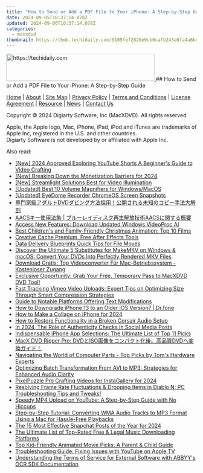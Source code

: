 ```yaml
---
title: "How to Send or Add a PDF File to Your iPhone: A Step-by-Step Guide"
date: 2024-09-05T10:37:14.078Z
updated: 2024-09-06T10:37:14.078Z
categories:
  - macxdvd
thumbnail: https://thmb.techidaily.com/9105fef2820e9cb0cafb243a0fa4a6bdd2cfafcad70b00e40694ac2f83fa60d3.jpg
---
```


<!-- affiliate ads begin -->
<a href="https://aligracehair.sjv.io/c/5597632/2135359/19272" target="_top" id="2135359">
  <img src="//a.impactradius-go.com/display-ad/19272-2135359" border="0" alt="https://techidaily.com" width="392" height="72"/>
</a>
<img height="0" width="0" src="https://aligracehair.sjv.io/i/5597632/2135359/19272" style="position:absolute;visibility:hidden;" border="0" />
<!-- affiliate ads end -->
## How to Send or Add a PDF File to Your iPhone: A Step-by-Step Guide

[Home](https://tools.techidaily.com/macxdvd/products/) | [About](https://tools.techidaily.com/macxdvd/products/) | [Site Map](https://tools.techidaily.com/macxdvd/products/) | [Privacy Policy](https://tools.techidaily.com/macxdvd/products/) | [Terms and Conditions](https://tools.techidaily.com/macxdvd/products/) | [License Agreement](https://tools.techidaily.com/macxdvd/products/) | [Resource](https://tools.techidaily.com/macxdvd/products/) | [News](https://tools.techidaily.com/macxdvd/products/) | [Contact Us](https://tools.techidaily.com/macxdvd/products/)

Copyright © 2024 Digiarty Software, Inc (MacXDVD). All rights reserved

Apple, the Apple logo, Mac, iPhone, iPad, iPod and iTunes are trademarks of Apple Inc, registered in the U.S. and other countries.  
Digiarty Software is not developed by or affiliated with Apple Inc.

<ins class="adsbygoogle"
     style="display:block"
     data-ad-format="autorelaxed"
     data-ad-client="ca-pub-7571918770474297"
     data-ad-slot="1223367746"></ins>



<ins class="adsbygoogle"
     style="display:block"
     data-ad-client="ca-pub-7571918770474297"
     data-ad-slot="8358498916"
     data-ad-format="auto"
     data-full-width-responsive="true"></ins>

<span class="atpl-alsoreadstyle">Also read:</span>
<div><ul>
<li><a href="https://facebook-video-footage.techidaily.com/new-2024-approved-exploring-youtube-shorts-a-beginners-guide-to-video-crafting/"><u>[New] 2024 Approved  Exploring YouTube Shorts  A Beginner's Guide to Video Crafting</u></a></li>
<li><a href="https://facebook-video-footage.techidaily.com/new-breaking-down-the-monetization-barriers-for-2024/"><u>[New] Breaking Down the Monetization Barriers for 2024</u></a></li>
<li><a href="https://some-skills.techidaily.com/new-streamlight-solutions-best-for-video-illumination/"><u>[New] Streamlight Solutions  Best for Video Illumination</u></a></li>
<li><a href="https://youtube-webster.techidaily.com/ed-best-10-volume-magnifiers-for-windowsmacos/"><u>[Updated] Best 10 Volume Magnifiers for Windows/MacOS</u></a></li>
<li><a href="https://remote-screen-capture.techidaily.com/updated-eyedome-recorder-chromeos-screen-snapshots/"><u>[Updated] EyeDome Recorder  ChromeOS Screen Snapshots</u></a></li>
<li><a href="https://discover-community.techidaily.com/1724766725735-dvd/"><u>専門家級アダルトDVDダビング方法採用！公開される未知のコピー手法大解剖</u></a></li>
<li><a href="https://discover-community.techidaily.com/aacs-aacs/"><u>AACSキー使用法集 | ブルーレイディスク再生解放技術AACSに関する概要</u></a></li>
<li><a href="https://discover-community.techidaily.com/access-new-features-download-updated-windows-videoproc-ai/"><u>Access New Features: Download Updated Windows VideoProc AI</u></a></li>
<li><a href="https://discover-community.techidaily.com/best-childrens-and-family-friendly-christmas-animation-top-10-films/"><u>Best Children's and Family-Friendly Christmas Animation: Top 10 Films</u></a></li>
<li><a href="https://extra-lessons.techidaily.com/creative-cache-premium-free-after-effects-tools/"><u>Creative Cache  Premium, Free After Effects Tools</u></a></li>
<li><a href="https://extra-hints.techidaily.com/data-delivery-blueprints-quick-tips-for-file-moves/"><u>Data Delivery Blueprints  Quick Tips for File Moves</u></a></li>
<li><a href="https://discover-community.techidaily.com/discover-the-ultimate-5-substitutes-for-makemkv-on-windows-and-macos-convert-your-dvds-into-perfectly-rendered-mkv-files/"><u>Discover the Ultimate 5 Substitutes for MakeMKV on Windows & macOS: Convert Your DVDs Into Perfectly Rendered MKV Files</u></a></li>
<li><a href="https://discover-community.techidaily.com/download-gratis-top-videoconverter-fur-mac-betriebssystem-kostenloser-zugang/"><u>Download Gratis: Top Videoconverter Für Mac-Betriebssystem - Kostenloser Zugang</u></a></li>
<li><a href="https://discover-community.techidaily.com/exclusive-opportunity-grab-your-free-temporary-pass-to-macxdvd-dvd-tool/"><u>Exclusive Opportunity: Grab Your Free, Temporary Pass to MacXDVD DVD Tool!</u></a></li>
<li><a href="https://discover-community.techidaily.com/fast-tracking-vimeo-video-uploads-expert-tips-on-optimizing-size-through-smart-compression-strategies/"><u>Fast Tracking Vimeo Video Uploads: Expert Tips on Optimizing Size Through Smart Compression Strategies</u></a></li>
<li><a href="https://extra-resources.techidaily.com/guide-to-notable-platforms-offering-text-modifications/"><u>Guide to Notable Platforms Offering Text Modifications</u></a></li>
<li><a href="https://blog-min.techidaily.com/how-to-downgrade-iphone-13-to-an-older-ios-version-drfone-by-drfone-ios-system-repair-ios-system-repair/"><u>How to Downgrade iPhone 13 to an Older iOS Version? | Dr.fone</u></a></li>
<li><a href="https://some-knowledge.techidaily.com/how-to-make-a-collage-on-iphone-for-2024/"><u>How to Make a Collage on iPhone for 2024</u></a></li>
<li><a href="https://sound-issues.techidaily.com/how-to-restore-functionality-in-a-broken-corsair-audio-setup/"><u>How to Restore Functionality in a Broken Corsair Audio Setup</u></a></li>
<li><a href="https://instagram-video-recordings.techidaily.com/in-2024-the-role-of-authenticity-checks-in-social-media-posts/"><u>In 2024, The Role of Authenticity Checks in Social Media Posts</u></a></li>
<li><a href="https://discover-community.techidaily.com/indispensable-iphone-app-selections-the-ultimate-list-of-top-11-picks/"><u>Indispensable iPhone App Selections: The Ultimate List of Top 11 Picks</u></a></li>
<li><a href="https://discover-community.techidaily.com/macx-dvd-ripper-pro-dvdisodvd/"><u>MacX DVD Ripper Pro: DVDとISO画像をコンパクト化後、高品質DVDへ変換ガイド！</u></a></li>
<li><a href="https://hardware-help.techidaily.com/navigating-the-world-of-computer-parts-top-picks-by-toms-hardware-experts/"><u>Navigating the World of Computer Parts - Top Picks by Tom's Hardware Experts</u></a></li>
<li><a href="https://discover-community.techidaily.com/optimizing-batch-transformation-from-avi-to-mp3-strategies-for-enhanced-audio-clarity/"><u>Optimizing Batch Transformation From AVI to MP3: Strategies for Enhanced Audio Clarity</u></a></li>
<li><a href="https://instagram-video-recordings.techidaily.com/pixelpuzzle-pro-crafting-videos-for-instagallery-for-2024/"><u>PixelPuzzle Pro  Crafting Videos for InstaGallery for 2024</u></a></li>
<li><a href="https://techno-recovery.techidaily.com/resolving-frame-rate-fluctuations-and-dropping-items-in-diablo-n-pc-troubleshooting-tips-and-tweaks/"><u>Resolving Frame Rate Fluctuations & Dropping Items in Diablo N: PC Troubleshooting Tips and Tweaks!</u></a></li>
<li><a href="https://discover-community.techidaily.com/speedy-mp4-upload-on-youtube-a-step-by-step-guide-with-no-hiccups/"><u>Speedy MP4 Upload on YouTube: A Step-by-Step Guide with No Hiccups</u></a></li>
<li><a href="https://discover-community.techidaily.com/step-by-step-tutorial-converting-wma-audio-tracks-to-mp3-format-using-a-mac-for-hassle-free-playbacks/"><u>Step-by-Step Tutorial: Converting WMA Audio Tracks to MP3 Format Using a Mac for Hassle-Free Playbacks</u></a></li>
<li><a href="https://snapchat-videos.techidaily.com/the-15-most-effective-snapchat-posts-of-the-year-for-2024/"><u>The 15 Most Effective Snapchat Posts of the Year for 2024</u></a></li>
<li><a href="https://discover-community.techidaily.com/the-ultimate-list-of-top-rated-free-and-legal-music-downloading-platforms/"><u>The Ultimate List of Top-Rated Free & Legal Music Downloading Platforms</u></a></li>
<li><a href="https://discover-community.techidaily.com/top-kid-friendly-animated-movie-picks-a-parent-and-child-guide/"><u>Top Kid-Friendly Animated Movie Picks: A Parent & Child Guide</u></a></li>
<li><a href="https://discover-community.techidaily.com/troubleshooting-guide-fixing-issues-with-youtube-on-apple-tv/"><u>Troubleshooting Guide: Fixing Issues with YouTube on Apple TV</u></a></li>
<li><a href="https://techtrends.techidaily.com/understanding-the-terms-of-service-for-external-software-with-abbyys-ocr-sdk-documentation/"><u>Understanding the Terms of Service for External Software with ABBYY's OCR SDK Documentation</u></a></li>
</ul></div>
